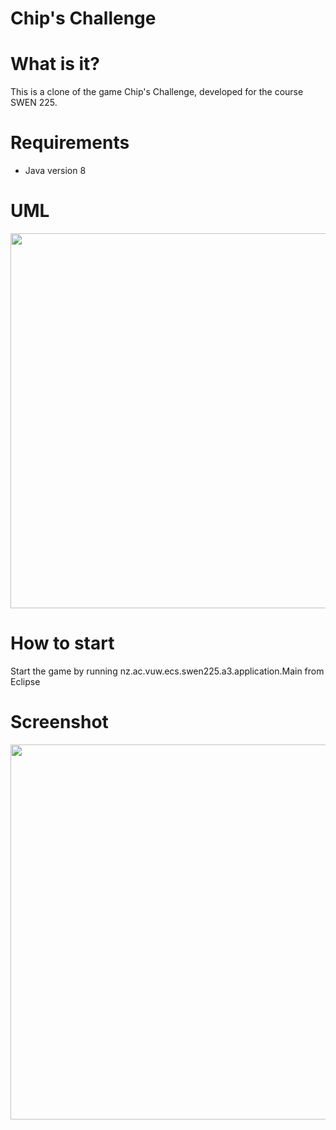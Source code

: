 # Chip's Challenge

# What is it?

This is a clone of the game Chip's Challenge, developed for the course SWEN 225.

# Requirements

- Java version 8

# UML
<img src="https://gitlab.ecs.vuw.ac.nz/swen225-2019-groupproject/t27/swen-225-assignment-3/uploads/e5e0ceb03617452c1678efdd2b996f38/SWEN_225_UML.png" width="600"/>

# How to start
Start the game by running nz.ac.vuw.ecs.swen225.a3.application.Main from Eclipse

# Screenshot
<img src="https://user-images.githubusercontent.com/26127333/66676870-f0d8dc80-ecc4-11e9-96e4-8ce3eccd0af3.PNG" width="600"/>
